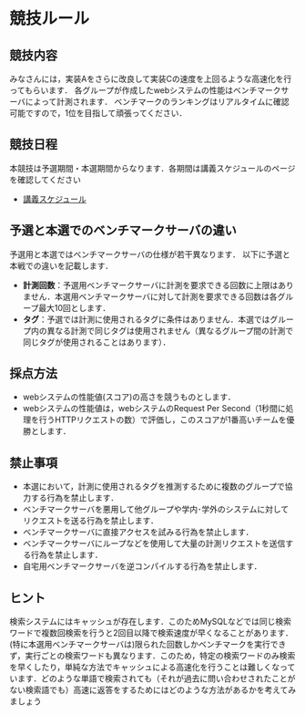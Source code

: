 # 競技ルール
## 競技内容
みなさんには，実装Aをさらに改良して実装Cの速度を上回るような高速化を行ってもらいます．
各グループが作成したwebシステムの性能はベンチマークサーバによって計測されます．
ベンチマークのランキングはリアルタイムに確認可能ですので，1位を目指して頑張ってください．

## 競技日程
本競技は予選期間・本選期間からなります．各期間は講義スケジュールのページを確認してください

- [講義スケジュール](../../schedule.md "最終課題競技期間")

## 予選と本選でのベンチマークサーバの違い
予選用と本選ではベンチマークサーバの仕様が若干異なります．
以下に予選と本戦での違いを記載します．

* **計測回数**：予選用ベンチマークサーバに計測を要求できる回数に上限はありません．本選用ベンチマークサーバに対して計測を要求できる回数は各グループ最大10回とします．
* **タグ**：予選では計測に使用されるタグに条件はありません．本選ではグループ内の異なる計測で同じタグは使用されません（異なるグループ間の計測で同じタグが使用されることはあります）．

## 採点方法
- webシステムの性能値(スコア)の高さを競うものとします．
- webシステムの性能値は，webシステムのRequest Per Second（1秒間に処理を行うHTTPリクエストの数）で評価し，このスコアが1番高いチームを優勝とします．

## 禁止事項
* 本選において，計測に使用されるタグを推測するために複数のグループで協力する行為を禁止します．
* ベンチマークサーバを悪用して他グループや学内･学外のシステムに対してリクエストを送る行為を禁止します．
* ベンチマークサーバに直接アクセスを試みる行為を禁止します．
* ベンチマークサーバにループなどを使用して大量の計測リクエストを送信する行為を禁止します．
* 自宅用ベンチマークサーバを逆コンパイルする行為を禁止します．


## ヒント
検索システムにはキャッシュが存在します．このためMySQLなどでは同じ検索ワードで複数回検索を行うと2回目以降で検索速度が早くなることがあります．(特に本選用ベンチマークサーバは)限られた回数しかベンチマークを実行できず，実行ごとの検索ワードも異なります．このため，特定の検索ワードのみ検索を早くしたり，単純な方法でキャッシュによる高速化を行うことは難しくなっています．どのような単語で検索されても（それが過去に問い合わせされたことがない検索語でも）高速に返答をするためにはどのような方法があるかを考えてみましょう